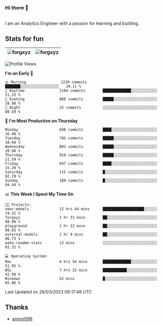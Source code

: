 ### Hi there 👋
<br>
I am an Analytics Engineer with a passion for learning and building.

## Stats for fun

| <img align="center" src="https://github-readme-streak-stats.herokuapp.com/?user=forgxyz&theme=tokyonight" alt="forgxyz" /> | <img align="center" src="https://github-readme-stats.vercel.app/api?username=forgxyz&theme=tokyonight&show_icons=true" alt="forgxyz" /> |
| ------------- |------------- |

<!--START_SECTION:waka-->
![Profile Views](http://img.shields.io/badge/Profile%20Views-151-blue)

**I'm an Early 🐤** 

```text
🌞 Morning                1239 commits        ███████░░░░░░░░░░░░░░░░░░   29.11 % 
🌆 Daytime                2184 commits        █████████████░░░░░░░░░░░░   51.32 % 
🌃 Evening                808 commits         █████░░░░░░░░░░░░░░░░░░░░   18.98 % 
🌙 Night                  25 commits          ░░░░░░░░░░░░░░░░░░░░░░░░░   00.59 % 
```
📅 **I'm Most Productive on Thursday** 

```text
Monday                   698 commits         ████░░░░░░░░░░░░░░░░░░░░░   16.40 % 
Tuesday                  795 commits         █████░░░░░░░░░░░░░░░░░░░░   18.68 % 
Wednesday                893 commits         █████░░░░░░░░░░░░░░░░░░░░   20.98 % 
Thursday                 919 commits         █████░░░░░░░░░░░░░░░░░░░░   21.59 % 
Friday                   647 commits         ████░░░░░░░░░░░░░░░░░░░░░   15.20 % 
Saturday                 115 commits         █░░░░░░░░░░░░░░░░░░░░░░░░   02.70 % 
Sunday                   189 commits         █░░░░░░░░░░░░░░░░░░░░░░░░   04.44 % 
```


📊 **This Week I Spent My Time On** 

```text
🐱‍💻 Projects: 
near-models              12 hrs 44 mins      ███████████████████░░░░░░   74.31 % 
forgxyz                  1 hr 31 mins        ██░░░░░░░░░░░░░░░░░░░░░░░   08.90 % 
playground               1 hr 22 mins        ██░░░░░░░░░░░░░░░░░░░░░░░   08.01 % 
external-models          1 hr 9 mins         ██░░░░░░░░░░░░░░░░░░░░░░░   06.73 % 
waka-readme-stats        13 mins             ░░░░░░░░░░░░░░░░░░░░░░░░░   01.32 % 

💻 Operating System: 
Mac                      8 hrs 54 mins       █████████████░░░░░░░░░░░░   51.95 % 
WSL                      7 hrs 22 mins       ███████████░░░░░░░░░░░░░░   42.99 % 
Windows                  52 mins             █░░░░░░░░░░░░░░░░░░░░░░░░   05.06 % 
```


 Last Updated on 26/03/2023 06:17:48 UTC
<!--END_SECTION:waka-->

## Thanks
 - [anmol098](https://github.com/anmol098/waka-readme-stats/)
